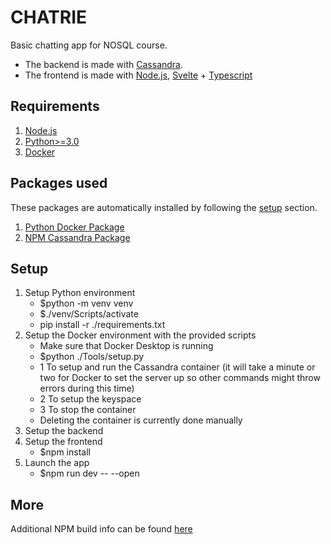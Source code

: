 # CHATRIE

Basic chatting app for NOSQL course.

* The backend is made with [Cassandra](https://cassandra.apache.org/).
* The frontend is made with [Node.js](https://nodejs.org/), [Svelte](https://svelte.dev/) + [Typescript](https://svelte.dev/docs/typescript)

## Requirements

1. [Node.js](https://nodejs.org/)
2. [Python>=3.0](https://www.python.org/)
3. [Docker](https://www.docker.com/)

## Packages used

These packages are automatically installed by following the [setup](#setup) section.

1. [Python Docker Package](https://pypi.org/project/docker/)
2. [NPM Cassandra Package](https://www.npmjs.com/package/cassandra/)

## Setup

1. Setup Python environment
    * $python -m venv venv
    * $./venv/Scripts/activate
    * pip install -r ./requirements.txt
2. Setup the Docker environment with the provided scripts
    * Make sure that Docker Desktop is running
    * $python ./Tools/setup.py
    * 1 To setup and run the Cassandra container (it will take a minute or two for Docker to set the server up so other commands might throw errors during this time)
    * 2 To setup the keyspace
    * 3 To stop the container
    * Deleting the container is currently done manually
3. Setup the backend
4. Setup the frontend
    * $npm install
5. Launch the app
    * $npm run dev -- --open

## More

Additional NPM build info can be found [here](/Client/NPM.MD)
